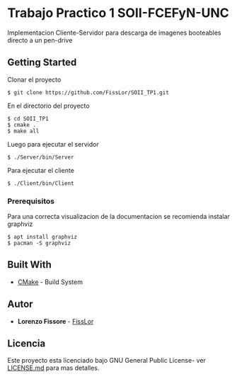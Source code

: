 # Trabajo Practico 1 SOII-FCEFyN-UNC

Implementacion Cliente-Servidor para descarga de imagenes booteables directo a un pen-drive

## Getting Started

Clonar el proyecto

`$ git clone https://github.com/FissLor/SOII_TP1.git`

En el directorio del proyecto

```
$ cd SOII_TP1
$ cmake .
$ make all
```

Luego para ejecutar el servidor

```
$ ./Server/bin/Server
```

Para ejecutar el cliente

```
$ ./Client/bin/Client
```
### Prerequisitos

Para una correcta visualizacion de la documentacion se recomienda instalar graphviz 

```
$ apt install graphviz
$ pacman -S graphviz

```

## Built With

* [CMake](https://cmake.org/) - Build System

## Autor

* **Lorenzo Fissore**  - [FissLor](https://github.com/FissLor)

## Licencia

Este proyecto esta licenciado bajo  GNU General Public License- ver [LICENSE.md](LICENSE.md) para mas detalles.



